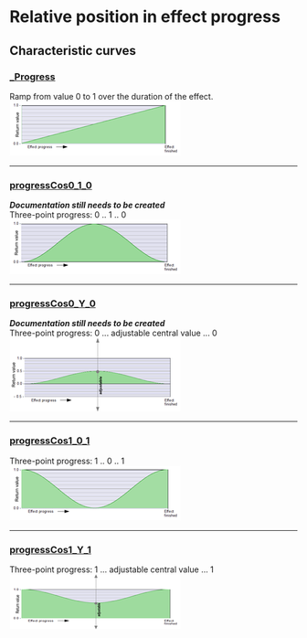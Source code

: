 # Relative position in effect progress
## Characteristic curves

### [_Progress](_Progress.md)  
Ramp from value 0 to 1 over the duration of the effect.  
[![](images/thumbnails/_Progress.png)](_Progress.md) 
  
---

### [progressCos0_1_0](progressCos0_1_0.md) 
***Documentation still needs to be created***  
Three-point progress: 0 .. 1 .. 0  
[![](images/thumbnails/progressCos0_1_0.png)](progressCos0_1_0.md)  

---
 
### [progressCos0_Y_0](progressCos0_Y_0.md)  
***Documentation still needs to be created***  
Three-point progress: 0 ...  adjustable central value  ... 0  
[![](images/thumbnails/progressCos0_Y_0.png)](progressCos0_Y_0.md)  

---
   
### [progressCos1_0_1](progressCos1_0_1.md)  
Three-point progress: 1 .. 0 .. 1  
[![](images/thumbnails/progressCos1_0_1.png)](progressCos1_0_1.md)  

---
 
### [progressCos1_Y_1](progressCos1_Y_1.md)  
Three-point progress: 1 ...  adjustable central value  ... 1  
[![](images/thumbnails/progressCos1_Y_1.png)](progressCos1_Y_1.md)  


